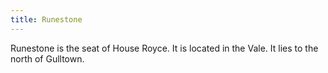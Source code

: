 ```yaml
---
title: Runestone
---
```


Runestone is the seat of House Royce. It is located in the Vale. It lies to the north of Gulltown.






